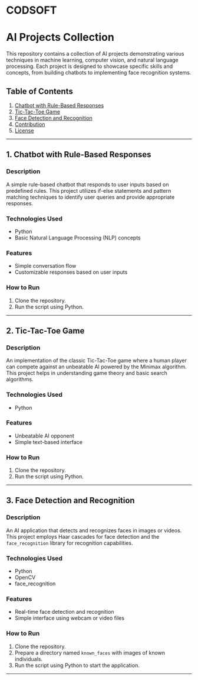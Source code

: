 # CODSOFT

# AI Projects Collection

This repository contains a collection of AI projects demonstrating various techniques in machine learning, computer vision, and natural language processing. Each project is designed to showcase specific skills and concepts, from building chatbots to implementing face recognition systems. 

## Table of Contents
1. [Chatbot with Rule-Based Responses](#chatbot-with-rule-based-responses)
2. [Tic-Tac-Toe Game](#tic-tac-toe-game)
3. [Face Detection and Recognition](#face-detection-and-recognition)
4. [Contribution](#contribution)
5. [License](#license)

---

## 1. Chatbot with Rule-Based Responses

### Description
A simple rule-based chatbot that responds to user inputs based on predefined rules. This project utilizes if-else statements and pattern matching techniques to identify user queries and provide appropriate responses.

### Technologies Used
- Python
- Basic Natural Language Processing (NLP) concepts

### Features
- Simple conversation flow
- Customizable responses based on user inputs

### How to Run
1. Clone the repository.
2. Run the script using Python.

---

## 2. Tic-Tac-Toe Game

### Description
An implementation of the classic Tic-Tac-Toe game where a human player can compete against an unbeatable AI powered by the Minimax algorithm. This project helps in understanding game theory and basic search algorithms.

### Technologies Used
- Python

### Features
- Unbeatable AI opponent
- Simple text-based interface

### How to Run
1. Clone the repository.
2. Run the script using Python.

---

## 3. Face Detection and Recognition

### Description
An AI application that detects and recognizes faces in images or videos. This project employs Haar cascades for face detection and the `face_recognition` library for recognition capabilities.

### Technologies Used
- Python
- OpenCV
- face_recognition

### Features
- Real-time face detection and recognition
- Simple interface using webcam or video files

### How to Run
1. Clone the repository.
2. Prepare a directory named `known_faces` with images of known individuals.
3. Run the script using Python to start the application.

---
